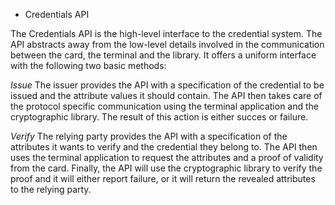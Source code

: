 * Credentials API

The Credentials API is the high-level interface to the credential system. The
API abstracts away from the low-level details involved in the communication
between the card, the terminal and the library. It offers a uniform interface
with the following two basic methods:

*Issue* The issuer provides the API with a specification of the credential to 
   be issued and the attribute values it should contain. The API then takes
   care of the protocol specific communication using the terminal application
   and the cryptographic library. The result of this action is either succes or
   failure.

*Verify* The relying party provides the API with a specification of the
   attributes it wants to verify and the credential they belong to. The API
   then uses the terminal application to request the attributes and a proof of
   validity from the card. Finally, the API will use the cryptographic library
   to verify the proof and it will either report failure, or it will return the
   revealed attributes to the relying party.

